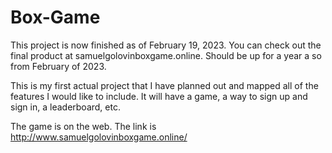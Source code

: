 # Box-Game
This project is now finished as of February 19, 2023. You can check out the final product at samuelgolovinboxgame.online. Should be up for a year a so from February of 2023.

This is my first actual project that I have planned out and mapped all of the features I would like to include. It will have a game, a way to sign up and sign in, a leaderboard, etc.

The game is on the web. The link is http://www.samuelgolovinboxgame.online/
